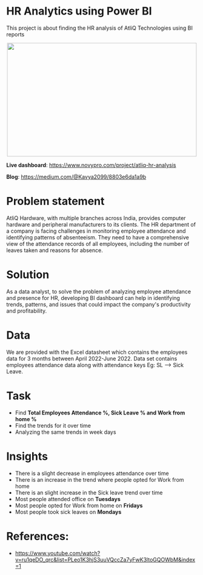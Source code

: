 # HR Analytics using Power BI
This project is about finding the HR analysis of AtliQ Technologies using BI reports

<p align="center">
<img src="https://www.hrcloud.com/hubfs/robo_mark-1-1.gif" width="500" height="300" />
</p>

**Live dashboard**: https://www.novypro.com/project/atliq-hr-analysis

**Blog**: https://medium.com/@Kavya2099/8803e6da1a9b

# Problem statement
AtliQ Hardware, with multiple branches across India, provides computer hardware and peripheral manufacturers to its clients. The HR department of a company is facing challenges in monitoring employee attendance and identifying patterns of absenteeism. They need to have a comprehensive view of the attendance records of all employees, including the number of leaves taken and reasons for absence. 

# Solution 
As a data analyst, to solve the problem of analyzing employee attendance and presence for HR, developing BI dashboard can help in identifying trends, patterns, and issues that could impact the company's productivity and profitability. 

# Data
We are provided with the Excel datasheet which contains the employees data for 3 months between April 2022-June 2022. Data set contains employees attendance data along with attendance keys Eg: SL --> Sick Leave.

# Task
* Find **Total Employees Attendance %, Sick Leave % and Work from home %**
* Find the trends for it over time
* Analyzing the same trends in week days

# Insights
* There is a slight decrease in employees attendance over time
* There is an increase in the trend where people opted for Work from home
* There is an slight increase in the Sick leave trend over time
* Most people attended office on **Tuesdays**
* Most people opted for Work from home on **Fridays**
* Most people took sick leaves on **Mondays**

# References:
* https://www.youtube.com/watch?v=ru1qeDO_qrc&list=PLeo1K3hjS3uuVQccZa7yFwK3ltoGQOWbM&index=1
